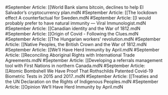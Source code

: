 #September
Article: [[World Bank slams bitcoin, declines to help El Salvador’s cryptocurrency plan.mdN
#September
Article: [[The lockdown effect A counterfactual for Sweden.mdN
#September
Article: [[I would probably prefer to have natural immunity — Viral Immunologist.mdN
#September
Article: [[Canadian identity and the War of 1812.mdN
#September
Article: [[Origin of Covid - Following the Clues.mdN
#September
Article: [[The Hungarian workers' revolution.mdN
#September
Article: [[Native Peoples, the British Crown and the War of 1812.mdN
#September
Article: [[We’ll Have Herd Immunity by April.mdN
#September
Article: [[Reconciling Aboriginal Rights with International Trade Agreements.mdN
#September
Article: [[Developing a referrals management tool with First Nations in northern Canada.mdN
#September
Article: [[Atomic Bombshell We Have Proof That Rothschilds Patented Covid-19 Biometric Tests in 2015 and 2017..mdN
#September
Article: [[Treaties and the UN Declaration on the Rights of Indigenous Peoples.mdN
#September
Article: [[Opinion  We’ll Have Herd Immunity by April.mdN
